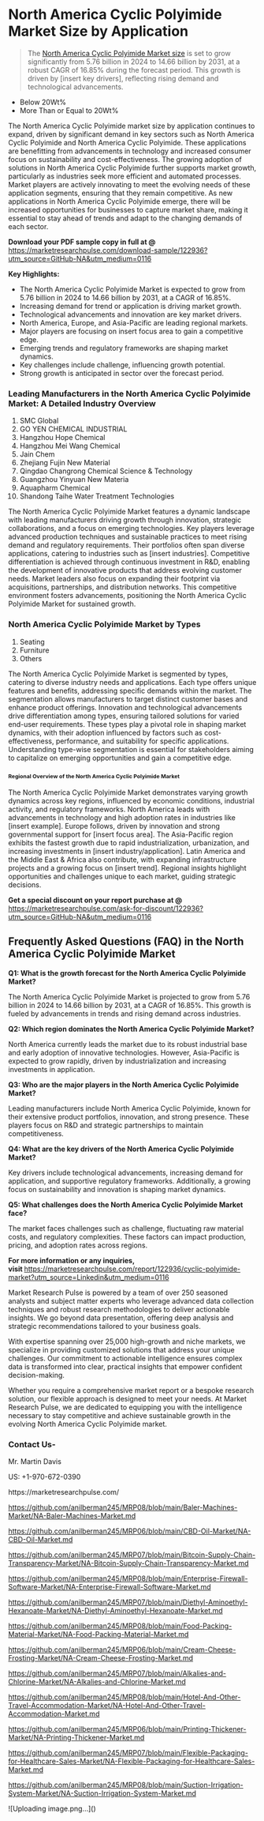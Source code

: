 <h1>North America Cyclic Polyimide Market&nbsp;Size by Application</h1><blockquote><p>The <a href="https://marketresearchpulse.com/download-sample/122936?utm_source=GitHub-NA&amp;utm_medium=0116">North America Cyclic Polyimide Market size</a> is set to grow significantly from 5.76 billion in 2024 to 14.66 billion by 2031, at a robust CAGR of 16.85% during the forecast period. This growth is driven by [insert key drivers], reflecting rising demand and technological advancements.</p></blockquote><ul><li>Below 20Wt%<li> More Than or Equal to 20Wt%</li></ul><p>The North America Cyclic Polyimide market size by application continues to expand, driven by significant demand in key sectors such as North America Cyclic Polyimide and North America Cyclic Polyimide. These applications are benefitting from advancements in technology and increased consumer focus on sustainability and cost-effectiveness. The growing adoption of solutions in North America Cyclic Polyimide further supports market growth, particularly as industries seek more efficient and automated processes. Market players are actively innovating to meet the evolving needs of these application segments, ensuring that they remain competitive. As new applications in North America Cyclic Polyimide emerge, there will be increased opportunities for businesses to capture market share, making it essential to stay ahead of trends and adapt to the changing demands of each sector.</p><p><strong>Download your PDF sample copy in full at @ </strong><a href="https://marketresearchpulse.com/download-sample/122936?utm_source=GitHub-NA&amp;utm_medium=0116">https://marketresearchpulse.com/download-sample/122936?utm_source=GitHub-NA&amp;utm_medium=0116</a></p><p><strong>Key Highlights: </strong></p><ul><li>The North America Cyclic Polyimide Market is expected to grow from 5.76 billion in 2024 to 14.66 billion by 2031, at a CAGR of 16.85%.</li><li>Increasing demand for trend or application is driving market growth.</li><li>Technological advancements and innovation are key market drivers.</li><li>North America, Europe, and Asia-Pacific are leading regional markets.</li><li>Major players are focusing on insert focus area to gain a competitive edge.</li><li>Emerging trends and regulatory frameworks are shaping market dynamics.</li><li>Key challenges include challenge, influencing growth potential.</li><li>Strong growth is anticipated in sector over the forecast period.</li></ul><h3>Leading Manufacturers in the North America Cyclic Polyimide Market: A Detailed Industry Overview</h3><ol><li>SMC Global</li><li>GO YEN CHEMICAL INDUSTRIAL</li><li>Hangzhou Hope Chemical</li><li>Hangzhou Mei Wang Chemical</li><li>Jain Chem</li><li>Zhejiang Fujin New Material</li><li>Qingdao Changrong Chemical Science & Technology</li><li>Guangzhou Yinyuan New Materia</li><li>Aquapharm Chemical</li><li>Shandong Taihe Water Treatment Technologies</li></ol><div class="flex max-w-full flex-col flex-grow"><div class="min-h-8 text-message flex w-full flex-col items-end gap-2 whitespace-normal break-words [.text-message+&amp;]:mt-5" dir="auto" data-message-author-role="assistant" data-message-id="fd8432e4-4910-450d-b182-61b7bfb0a01f" data-message-model-slug="gpt-4o"><div class="flex w-full flex-col gap-1 empty:hidden first:pt-[3px]"><div class="markdown prose w-full break-words dark:prose-invert light"><p>The North America Cyclic Polyimide Market features a dynamic landscape with leading manufacturers driving growth through innovation, strategic collaborations, and a focus on emerging technologies. Key players leverage advanced production techniques and sustainable practices to meet rising demand and regulatory requirements. Their portfolios often span diverse applications, catering to industries such as [insert industries]. Competitive differentiation is achieved through continuous investment in R&amp;D, enabling the development of innovative products that address evolving customer needs. Market leaders also focus on expanding their footprint via acquisitions, partnerships, and distribution networks. This competitive environment fosters advancements, positioning the North America Cyclic Polyimide Market for sustained growth.</p></div></div></div></div><h3>North America Cyclic Polyimide Market by Types</h3><ol><li>Seating<li> Furniture<li> Others</li></ol><div class="flex max-w-full flex-col flex-grow"><div class="min-h-8 text-message flex w-full flex-col items-end gap-2 whitespace-normal break-words [.text-message+&amp;]:mt-5" dir="auto" data-message-author-role="assistant" data-message-id="084470be-0bb7-4664-bddf-5156b4f41249" data-message-model-slug="gpt-4o-mini"><div class="flex w-full flex-col gap-1 empty:hidden first:pt-[3px]"><div class="markdown prose w-full break-words dark:prose-invert light"><p>The North America Cyclic Polyimide Market is segmented by types, catering to diverse industry needs and applications. Each type offers unique features and benefits, addressing specific demands within the market. The segmentation allows manufacturers to target distinct customer bases and enhance product offerings. Innovation and technological advancements drive differentiation among types, ensuring tailored solutions for varied end-user requirements. These types play a pivotal role in shaping market dynamics, with their adoption influenced by factors such as cost-effectiveness, performance, and suitability for specific applications. Understanding type-wise segmentation is essential for stakeholders aiming to capitalize on emerging opportunities and gain a competitive edge.</p></div></div></div></div><h3><span style="font-size: 11px;">Regional Overview of the North America Cyclic Polyimide Market</span></h3><div class="flex max-w-full flex-col flex-grow"><div class="min-h-8 text-message flex w-full flex-col items-end gap-2 whitespace-normal break-words [.text-message+&amp;]:mt-5" dir="auto" data-message-author-role="assistant" data-message-id="e9038762-ce64-4e30-91c9-9bd413514231" data-message-model-slug="gpt-4o-mini"><div class="flex w-full flex-col gap-1 empty:hidden first:pt-[3px]"><div class="markdown prose w-full break-words dark:prose-invert light"><p>The North America Cyclic Polyimide Market demonstrates varying growth dynamics across key regions, influenced by economic conditions, industrial activity, and regulatory frameworks. North America leads with advancements in technology and high adoption rates in industries like [insert example]. Europe follows, driven by innovation and strong governmental support for [insert focus area]. The Asia-Pacific region exhibits the fastest growth due to rapid industrialization, urbanization, and increasing investments in [insert industry/application]. Latin America and the Middle East &amp; Africa also contribute, with expanding infrastructure projects and a growing focus on [insert trend]. Regional insights highlight opportunities and challenges unique to each market, guiding strategic decisions.</p></div></div></div></div><p><strong>Get a special discount on your report purchase at @ </strong><a href="https://marketresearchpulse.com/ask-for-discount/122936?utm_source=GitHub-NA&amp;utm_medium=0116">https://marketresearchpulse.com/ask-for-discount/122936?utm_source=GitHub-NA&amp;utm_medium=0116</a></p><h2>Frequently Asked Questions (FAQ) in the North America Cyclic Polyimide Market</h2><p><strong>Q1: What is the growth forecast for the North America Cyclic Polyimide Market?</strong></p><p>The North America Cyclic Polyimide Market is projected to grow from 5.76 billion in 2024 to 14.66 billion by 2031, at a CAGR of 16.85%. This growth is fueled by advancements in trends and rising demand across industries.</p><p><strong>Q2: Which region dominates the North America Cyclic Polyimide Market?</strong></p><p>North America currently leads the market due to its robust industrial base and early adoption of innovative technologies. However, Asia-Pacific is expected to grow rapidly, driven by industrialization and increasing investments in application.</p><p><strong>Q3: Who are the major players in the North America Cyclic Polyimide Market?</strong></p><p>Leading manufacturers include North America Cyclic Polyimide, known for their extensive product portfolios, innovation, and strong presence. These players focus on R&amp;D and strategic partnerships to maintain competitiveness.</p><p><strong>Q4: What are the key drivers of the North America Cyclic Polyimide Market?</strong></p><p>Key drivers include technological advancements, increasing demand for application, and supportive regulatory frameworks. Additionally, a growing focus on sustainability and innovation is shaping market dynamics.</p><p><strong>Q5: What challenges does the North America Cyclic Polyimide Market face?</strong></p><p>The market faces challenges such as challenge, fluctuating raw material costs, and regulatory complexities. These factors can impact production, pricing, and adoption rates across regions.</p><p><strong>For more information or any inquiries, visit&nbsp;</strong><a href="https://marketresearchpulse.com/report/122936/cyclic-polyimide-market?utm_source=Linkedin&utm_medium=0116">https://marketresearchpulse.com/report/122936/cyclic-polyimide-market?utm_source=Linkedin&utm_medium=0116</a></p><p>Market Research Pulse is powered by a team of over 250 seasoned analysts and subject matter experts who leverage advanced data collection techniques and robust research methodologies to deliver actionable insights. We go beyond data presentation, offering deep analysis and strategic recommendations tailored to your business goals.</p><p>With expertise spanning over 25,000 high-growth and niche markets, we specialize in providing customized solutions that address your unique challenges. Our commitment to actionable intelligence ensures complex data is transformed into clear, practical insights that empower confident decision-making.</p><p>Whether you require a comprehensive market report or a bespoke research solution, our flexible approach is designed to meet your needs. At Market Research Pulse, we are dedicated to equipping you with the intelligence necessary to stay competitive and achieve sustainable growth in the evolving North America Cyclic Polyimide market.</p><h3><strong>Contact Us-</strong></h3><p>Mr. Martin Davis</p><p>US: +1-970-672-0390</p><p>https://marketresearchpulse.com/</p><p><a href="https://github.com/anilberman245/MRP08/blob/main/Baler-Machines-Market/NA-Baler-Machines-Market.md">https://github.com/anilberman245/MRP08/blob/main/Baler-Machines-Market/NA-Baler-Machines-Market.md</a></p><p><a href="https://github.com/anilberman245/MRP06/blob/main/CBD-Oil-Market/NA-CBD-Oil-Market.md">https://github.com/anilberman245/MRP06/blob/main/CBD-Oil-Market/NA-CBD-Oil-Market.md</a></p><p><a href="https://github.com/anilberman245/MRP07/blob/main/Bitcoin-Supply-Chain-Transparency-Market/NA-Bitcoin-Supply-Chain-Transparency-Market.md">https://github.com/anilberman245/MRP07/blob/main/Bitcoin-Supply-Chain-Transparency-Market/NA-Bitcoin-Supply-Chain-Transparency-Market.md</a></p><p><a href="https://github.com/anilberman245/MRP08/blob/main/Enterprise-Firewall-Software-Market/NA-Enterprise-Firewall-Software-Market.md">https://github.com/anilberman245/MRP08/blob/main/Enterprise-Firewall-Software-Market/NA-Enterprise-Firewall-Software-Market.md</a></p><p><a href="https://github.com/anilberman245/MRP07/blob/main/Diethyl-Aminoethyl-Hexanoate-Market/NA-Diethyl-Aminoethyl-Hexanoate-Market.md">https://github.com/anilberman245/MRP07/blob/main/Diethyl-Aminoethyl-Hexanoate-Market/NA-Diethyl-Aminoethyl-Hexanoate-Market.md</a></p><p><a href="https://github.com/anilberman245/MRP08/blob/main/Food-Packing-Material-Market/NA-Food-Packing-Material-Market.md">https://github.com/anilberman245/MRP08/blob/main/Food-Packing-Material-Market/NA-Food-Packing-Material-Market.md</a></p><p><a href="https://github.com/anilberman245/MRP06/blob/main/Cream-Cheese-Frosting-Market/NA-Cream-Cheese-Frosting-Market.md">https://github.com/anilberman245/MRP06/blob/main/Cream-Cheese-Frosting-Market/NA-Cream-Cheese-Frosting-Market.md</a></p><p><a href="https://github.com/anilberman245/MRP07/blob/main/Alkalies-and-Chlorine-Market/NA-Alkalies-and-Chlorine-Market.md">https://github.com/anilberman245/MRP07/blob/main/Alkalies-and-Chlorine-Market/NA-Alkalies-and-Chlorine-Market.md</a></p><p><a href="https://github.com/anilberman245/MRP08/blob/main/Hotel-And-Other-Travel-Accommodation-Market/NA-Hotel-And-Other-Travel-Accommodation-Market.md">https://github.com/anilberman245/MRP08/blob/main/Hotel-And-Other-Travel-Accommodation-Market/NA-Hotel-And-Other-Travel-Accommodation-Market.md</a></p><p><a href="https://github.com/anilberman245/MRP06/blob/main/Printing-Thickener-Market/NA-Printing-Thickener-Market.md">https://github.com/anilberman245/MRP06/blob/main/Printing-Thickener-Market/NA-Printing-Thickener-Market.md</a></p><p><a href="https://github.com/anilberman245/MRP07/blob/main/Flexible-Packaging-for-Healthcare-Sales-Market/NA-Flexible-Packaging-for-Healthcare-Sales-Market.md">https://github.com/anilberman245/MRP07/blob/main/Flexible-Packaging-for-Healthcare-Sales-Market/NA-Flexible-Packaging-for-Healthcare-Sales-Market.md</a></p><p><a href="https://github.com/anilberman245/MRP08/blob/main/Suction-Irrigation-System-Market/NA-Suction-Irrigation-System-Market.md">https://github.com/anilberman245/MRP08/blob/main/Suction-Irrigation-System-Market/NA-Suction-Irrigation-System-Market.md</a></p>
![Uploading image.png…]()
